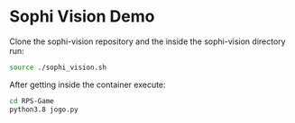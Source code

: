 # Sophi Vision Demo



Clone the sophi-vision repository and the inside the sophi-vision directory run:

```sh 
source ./sophi_vision.sh
```

After getting inside the container execute:


```sh 
cd RPS-Game
python3.8 jogo.py
```